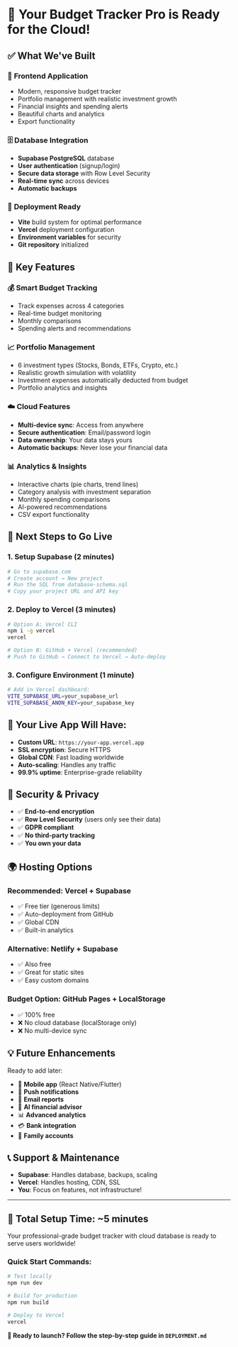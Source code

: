 # 🎉 Your Budget Tracker Pro is Ready for the Cloud!

## ✅ What We've Built

### 📱 **Frontend Application**
- Modern, responsive budget tracker
- Portfolio management with realistic investment growth
- Financial insights and spending alerts
- Beautiful charts and analytics
- Export functionality

### 🗄️ **Database Integration**
- **Supabase PostgreSQL** database
- **User authentication** (signup/login)
- **Secure data storage** with Row Level Security
- **Real-time sync** across devices
- **Automatic backups**

### 🚀 **Deployment Ready**
- **Vite** build system for optimal performance
- **Vercel** deployment configuration
- **Environment variables** for security
- **Git repository** initialized

## 🌟 Key Features

### 💰 **Smart Budget Tracking**
- Track expenses across 4 categories
- Real-time budget monitoring
- Monthly comparisons
- Spending alerts and recommendations

### 📈 **Portfolio Management**
- 6 investment types (Stocks, Bonds, ETFs, Crypto, etc.)
- Realistic growth simulation with volatility
- Investment expenses automatically deducted from budget
- Portfolio analytics and insights

### ☁️ **Cloud Features**
- **Multi-device sync**: Access from anywhere
- **Secure authentication**: Email/password login
- **Data ownership**: Your data stays yours
- **Automatic backups**: Never lose your financial data

### 📊 **Analytics & Insights**
- Interactive charts (pie charts, trend lines)
- Category analysis with investment separation
- Monthly spending comparisons
- AI-powered recommendations
- CSV export functionality

## 🚀 Next Steps to Go Live

### 1. **Setup Supabase** (2 minutes)
```bash
# Go to supabase.com
# Create account → New project
# Run the SQL from database-schema.sql
# Copy your project URL and API key
```

### 2. **Deploy to Vercel** (3 minutes)
```bash
# Option A: Vercel CLI
npm i -g vercel
vercel

# Option B: GitHub + Vercel (recommended)
# Push to GitHub → Connect to Vercel → Auto-deploy
```

### 3. **Configure Environment** (1 minute)
```bash
# Add in Vercel dashboard:
VITE_SUPABASE_URL=your_supabase_url
VITE_SUPABASE_ANON_KEY=your_supabase_key
```

## 📱 **Your Live App Will Have:**

- **Custom URL**: `https://your-app.vercel.app`
- **SSL encryption**: Secure HTTPS
- **Global CDN**: Fast loading worldwide
- **Auto-scaling**: Handles any traffic
- **99.9% uptime**: Enterprise-grade reliability

## 🔐 **Security & Privacy**

- ✅ **End-to-end encryption**
- ✅ **Row Level Security** (users only see their data)
- ✅ **GDPR compliant**
- ✅ **No third-party tracking**
- ✅ **You own your data**

## 🌍 **Hosting Options**

### **Recommended: Vercel + Supabase**
- ✅ Free tier (generous limits)
- ✅ Auto-deployment from GitHub
- ✅ Global CDN
- ✅ Built-in analytics

### **Alternative: Netlify + Supabase**
- ✅ Also free
- ✅ Great for static sites
- ✅ Easy custom domains

### **Budget Option: GitHub Pages + LocalStorage**
- ✅ 100% free
- ❌ No cloud database (localStorage only)
- ❌ No multi-device sync

## 💡 **Future Enhancements**

Ready to add later:
- 📱 **Mobile app** (React Native/Flutter)
- 🔔 **Push notifications**
- 📧 **Email reports**
- 🤖 **AI financial advisor**
- 📊 **Advanced analytics**
- 💳 **Bank integration**
- 👥 **Family accounts**

## 📞 **Support & Maintenance**

- **Supabase**: Handles database, backups, scaling
- **Vercel**: Handles hosting, CDN, SSL
- **You**: Focus on features, not infrastructure!

---

## 🎯 **Total Setup Time: ~5 minutes**

Your professional-grade budget tracker with cloud database is ready to serve users worldwide!

### Quick Start Commands:
```bash
# Test locally
npm run dev

# Build for production  
npm run build

# Deploy to Vercel
vercel
```

**🚀 Ready to launch? Follow the step-by-step guide in `DEPLOYMENT.md`**

